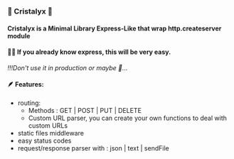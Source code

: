 ### 💎 Cristalyx 💎

#### Cristalyx is a Minimal Library Express-Like that wrap http.createserver module
#### 👌🏻 If you already know express, this will be very easy.

*!!!Don't use it in production or maybe 🫣...*

#### 🪶 Features:
- routing:
  - Methods : GET | POST | PUT | DELETE
  - Custom URL parser, you can create your own functions to deal with custom URLs
- static files middleware
- easy status codes
- request/response parser with :  json | text | sendFile
